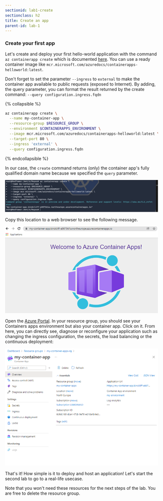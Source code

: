 ```yaml
---
sectionid: lab1-create
sectionclass: h2
title: Create an app
parent-id: lab-1
---
```



### Create your first app

Let's create and deploy your first hello-world application with the command `az containerapp create` which is documented [here](https://docs.microsoft.com/fr-fr/cli/azure/container). You can use a ready container image like `mcr.microsoft.com/azuredocs/containerapps-helloworld:latest`.

Don't forget to set the parameter `--ingress` to `external` to make the container app available to public requests (exposed to Internet). By adding, the query parameter, you can format the result returned by the create command: `--query configuration.ingress.fqdn`

{% collapsible %}

``` bash
az containerapp create \
  --name my-container-app \
  --resource-group $RESOURCE_GROUP \
  --environment $CONTAINERAPPS_ENVIRONMENT \
  --image mcr.microsoft.com/azuredocs/containerapps-helloworld:latest \
  --target-port 80 \
  --ingress 'external' \
  --query configuration.ingress.fqdn
```

{% endcollapsible %}

In our case, the `create` command returns (only) the container app's fully qualified domain name because we specified the `query` parameter.

![Create an with the console](/media/lab1/create-app.png)

Copy this location to a web browser to see the following message.

![Running app](/media/lab1/running-app.png)

Open the [Azure Portal](https://portal.azure.com). In your resource group, you should see your Containers apps environment but also your container app. Click on it.
From here, you can directly see, diagnose or reconfigure your application such as changing the ingress configuration, the secrets, the load balancing or the continuous deployment:

![App in Azure](/media/lab1/created-app-in-azure.png)

That's it! How simple is it to deploy and host an application! Let's start the second lab to go to a real-life usecase.

Note that you won't need these resources for the next steps of the lab. You are free to delete the resource group.
